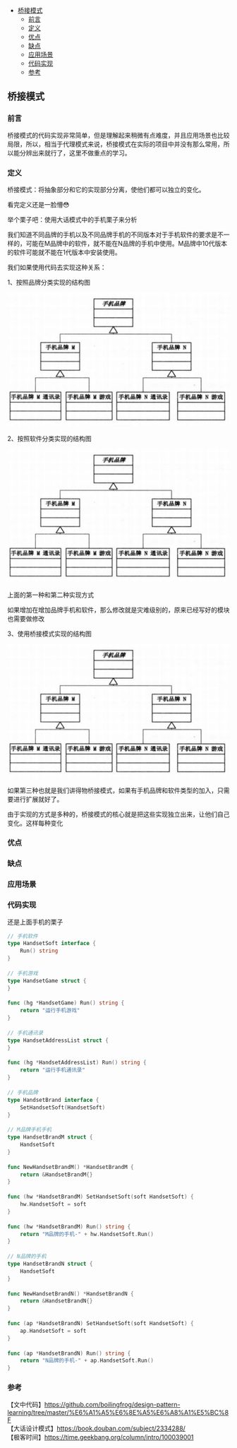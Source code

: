 <!-- START doctoc generated TOC please keep comment here to allow auto update -->
<!-- DON'T EDIT THIS SECTION, INSTEAD RE-RUN doctoc TO UPDATE -->

- [桥接模式](#%E6%A1%A5%E6%8E%A5%E6%A8%A1%E5%BC%8F)
  - [前言](#%E5%89%8D%E8%A8%80)
  - [定义](#%E5%AE%9A%E4%B9%89)
  - [优点](#%E4%BC%98%E7%82%B9)
  - [缺点](#%E7%BC%BA%E7%82%B9)
  - [应用场景](#%E5%BA%94%E7%94%A8%E5%9C%BA%E6%99%AF)
  - [代码实现](#%E4%BB%A3%E7%A0%81%E5%AE%9E%E7%8E%B0)
  - [参考](#%E5%8F%82%E8%80%83)

<!-- END doctoc generated TOC please keep comment here to allow auto update -->

## 桥接模式

### 前言

桥接模式的代码实现非常简单，但是理解起来稍微有点难度，并且应用场景也比较局限，所以，相当于代理模式来说，桥接模式在实际的项目中并没有那么常用，所以能分辨出来就行了，这里不做重点的学习。   

### 定义

桥接模式：将抽象部分和它的实现部分分离，使他们都可以独立的变化。   

看完定义还是一脸懵😳 

举个栗子吧：使用大话模式中的手机栗子来分析    

我们知道不同品牌的手机以及不同品牌手机的不同版本对于手机软件的要求是不一样的，可能在M品牌中的软件，就不能在N品牌的手机中使用。M品牌中10代版本的软件可能就不能在1代版本中安装使用。  
   
我们如果使用代码去实现这种关系：  

1、按照品牌分类实现的结构图

<img src="/img/brand.jpg" alt="bridge" />

2、按照软件分类实现的结构图

<img src="/img/brand.jpg" alt="bridge" />

上面的第一种和第二种实现方式  

如果增加在增加品牌手机和软件，那么修改就是灾难级别的，原来已经写好的模块也需要做修改    

3、使用桥接模式实现的结构图

<img src="/img/brand.jpg" alt="bridge" />

如果第三种也就是我们讲得物桥接模式，如果有手机品牌和软件类型的加入，只需要进行扩展就好了。  

由于实现的方式是多种的，桥接模式的核心就是把这些实现独立出来，让他们自己变化。这样每种变化

### 优点

### 缺点

### 应用场景

### 代码实现

还是上面手机的栗子  

```go
// 手机软件
type HandsetSoft interface {
	Run() string
}

// 手机游戏
type HandsetGame struct {
}

func (hg *HandsetGame) Run() string {
	return "运行手机游戏"
}

// 手机通讯录
type HandsetAddressList struct {
}

func (hg *HandsetAddressList) Run() string {
	return "运行手机通讯录"
}

// 手机品牌
type HandsetBrand interface {
	SetHandsetSoft(HandsetSoft)
}

// M品牌手机手机
type HandsetBrandM struct {
	HandsetSoft
}

func NewHandsetBrandM() *HandsetBrandM {
	return &HandsetBrandM{}
}

func (hw *HandsetBrandM) SetHandsetSoft(soft HandsetSoft) {
	hw.HandsetSoft = soft
}

func (hw *HandsetBrandM) Run() string {
	return "M品牌的手机-" + hw.HandsetSoft.Run()
}

// N品牌的手机
type HandsetBrandN struct {
	HandsetSoft
}

func NewHandsetBrandN() *HandsetBrandN {
	return &HandsetBrandN{}
}

func (ap *HandsetBrandN) SetHandsetSoft(soft HandsetSoft) {
	ap.HandsetSoft = soft
}

func (ap *HandsetBrandN) Run() string {
	return "N品牌的手机-" + ap.HandsetSoft.Run()
}
```

### 参考

【文中代码】https://github.com/boilingfrog/design-pattern-learning/tree/master/%E6%A1%A5%E6%8E%A5%E6%A8%A1%E5%BC%8F    
【大话设计模式】https://book.douban.com/subject/2334288/  
【极客时间】https://time.geekbang.org/column/intro/100039001  
